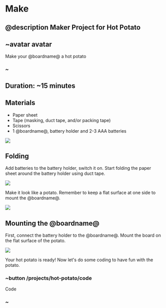 # Make

## @description Maker Project for Hot Potato

## ~avatar avatar

Make your @boardname@ a hot potato

### ~

## Duration: ~15 minutes

## Materials
* Paper sheet
* Tape (masking, duct tape, and/or packing tape)
* Scissors
* 1 @boardname@, battery holder and 2-3 AAA batteries

![](/static/cp/projects/hot-potato/step1.jpeg)

## Folding

Add batteries to the battery holder, switch it on. Start folding the paper sheet around the battery holder using duct tape. 

![](/static/cp/projects/hot-potato/step2.jpeg)

Make it look like a potato. Remember to keep a flat surface at one side to mount the @boardname@.

![](/static/cp/projects/hot-potato/step3.jpeg)

## Mounting the @boardname@

First, connect the battery holder to the @boardname@. Mount the board on the flat surface of the potato.

![](/static/cp/projects/hot-potato/laststep.jpeg)

Your hot potato is ready! Now let's do some coding to have fun with the potato.

### ~button /projects/hot-potato/code

Code

### ~
